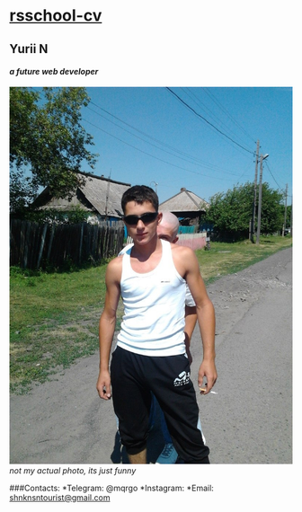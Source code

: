 # [rsschool-cv](https://mqrgo.github.io/rsschool-cv/cv)

## __Yurii N__
#### _a future web developer_
![photo of mine](photo.jpg)
_not my actual photo, its just funny_

###Contacts: 
*Telegram: @mqrgo
*Instagram: 
*Email: shnknsntourist@gmail.com